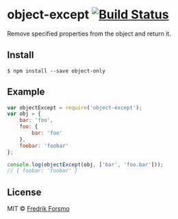 # object-except [![Build Status](https://secure.travis-ci.org/frozzare/object-except.png?branch=master)](http://travis-ci.org/frozzare/object-except)

Remove specified properties from the object and return it.

## Install

```
$ npm install --save object-only
```

## Example

```javascript
var objectExcept = require('object-except');
var obj = {
	bar: 'foo',
	foo: {
		bar: 'foo'
	},
	foobar: 'foobar'
};

console.log(objectExcept(obj, ['bar', 'foo.bar']));
// { foobar: 'foobar' }
```

## License

MIT © [Fredrik Forsmo](https://github.com/frozzare)
